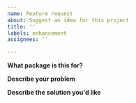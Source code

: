 ```yaml
---
name: Feature request
about: Suggest an idea for this project
title: ''
labels: enhancement
assignees: ''

---
```


**What package is this for?**

**Describe your problem**

**Describe the solution you'd like**